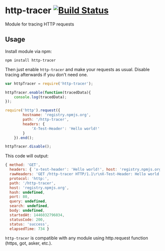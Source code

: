 # http-tracer [![Build Status](https://travis-ci.org/frux/http-tracer.svg?branch=master)](https://travis-ci.org/frux/http-tracer)
Module for tracing HTTP requests

## Usage
Install module via npm:

``npm install http-tracer``

Then just enable ``http-tracer`` and make your requests as usual. Disable tracing afterwards if you don't need one.

```js
var httpTracer = require('http-tracer');

httpTracer.enable(function(tracedData){
    console.log(tracedData);
});

require('http').request({
        hostname: 'registry.npmjs.org',
        path: '/http-tracer',
        headers: {
            'X-Test-Header': 'Hello world!'
        }
    }).end();

httpTracer.disable();
```

This code will output:

```js
{ method: 'GET',
  headers: { 'x-test-header': 'Hello world!', host: 'registry.npmjs.org' },
  rawHeaders: 'GET /http-tracer HTTP/1.1\r\nX-Test-Header: Hello world!\r\nHost: registry.npmjs.org\r\nConnection: close\r\n\r\n',
  protocol: 'http:',
  path: '/http-tracer',
  host: 'registry.npmjs.org',
  hash: undefined,
  port: 80,
  query: undefined,
  search: undefined,
  body: undefined,
  startedAt: 1446032796034,
  statusCode: 200,
  status: 'success',
  elapsedTime: 734 }
```

``http-tracer`` is compatible with any module using http.request function (https, got, asker, etc.).
